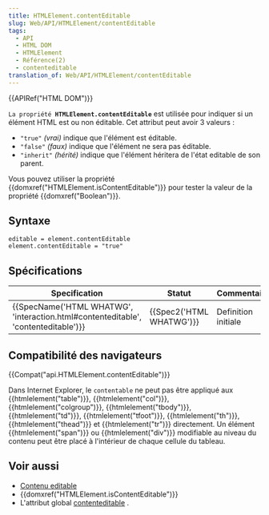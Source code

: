 ```yaml
---
title: HTMLElement.contentEditable
slug: Web/API/HTMLElement/contentEditable
tags:
  - API
  - HTML DOM
  - HTMLElement
  - Référence(2)
  - contenteditable
translation_of: Web/API/HTMLElement/contentEditable
---
```

{{APIRef("HTML DOM")}}

`La propriété `**`HTMLElement.contentEditable`** est utilisée pour indiquer si un élément HTML est ou non éditable. Cet attribut peut avoir 3 valeurs :

- `"true"` _(vrai)_ indique que l'élément est éditable.
- `"false"` _(faux)_ indique que l'élément ne sera pas éditable.
- `"inherit"`  _(hérité)_ indique que l'élément héritera de l'état editable de son parent.

Vous pouvez utiliser la propriété {{domxref("HTMLElement.isContentEditable")}} pour tester la valeur de la propriété {{domxref("Boolean")}}.

## Syntaxe

    editable = element.contentEditable
    element.contentEditable = "true"

## Spécifications

| Specification                                                                                                | Statut                           | Commentaire         |
| ------------------------------------------------------------------------------------------------------------ | -------------------------------- | ------------------- |
| {{SpecName('HTML WHATWG', 'interaction.html#contenteditable', 'contenteditable')}} | {{Spec2('HTML WHATWG')}} | Definition initiale |

## Compatibilité des navigateurs

{{Compat("api.HTMLElement.contentEditable")}}

Dans Internet Explorer, le `contentable` ne peut pas être appliqué aux {{htmlelement("table")}}, {{htmlelement("col")}}, {{htmlelement("colgroup")}}, {{htmlelement("tbody")}}, {{htmlelement("td")}}, {{htmlelement("tfoot")}}, {{htmlelement("th")}}, {{htmlelement("thead")}} et {{htmlelement("tr")}} directement. Un élément {{htmlelement("span")}} ou {{htmlelement("div")}} modifiable au niveau du contenu peut être placé à l'intérieur de chaque cellule du tableau.

## Voir aussi

- [Contenu editable](/fr/docs/Web/HTML/Contenu_editable)
- {{domxref("HTMLElement.isContentEditable")}}
- L'attribut global [contenteditable](/fr/docs/Web/HTML/Attributs_universels/contenteditable) .
